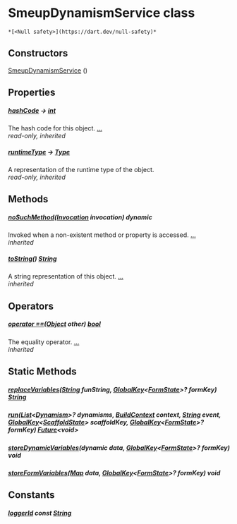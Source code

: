 


# SmeupDynamismService class






    *[<Null safety>](https://dart.dev/null-safety)*






## Constructors

[SmeupDynamismService](../smeup_services_smeup_dynamism_service/SmeupDynamismService/SmeupDynamismService.md) ()

    


## Properties

##### [hashCode](https://api.flutter.dev/flutter/dart-core/Object/hashCode.html) &#8594; [int](https://api.flutter.dev/flutter/dart-core/int-class.html)



The hash code for this object. [...](https://api.flutter.dev/flutter/dart-core/Object/hashCode.html)  
_read-only, inherited_



##### [runtimeType](https://api.flutter.dev/flutter/dart-core/Object/runtimeType.html) &#8594; [Type](https://api.flutter.dev/flutter/dart-core/Type-class.html)



A representation of the runtime type of the object.   
_read-only, inherited_




## Methods

##### [noSuchMethod](https://api.flutter.dev/flutter/dart-core/Object/noSuchMethod.html)([Invocation](https://api.flutter.dev/flutter/dart-core/Invocation-class.html) invocation) dynamic



Invoked when a non-existent method or property is accessed. [...](https://api.flutter.dev/flutter/dart-core/Object/noSuchMethod.html)  
_inherited_



##### [toString](https://api.flutter.dev/flutter/dart-core/Object/toString.html)() [String](https://api.flutter.dev/flutter/dart-core/String-class.html)



A string representation of this object. [...](https://api.flutter.dev/flutter/dart-core/Object/toString.html)  
_inherited_




## Operators

##### [operator ==](https://api.flutter.dev/flutter/dart-core/Object/operator_equals.html)([Object](https://api.flutter.dev/flutter/dart-core/Object-class.html) other) [bool](https://api.flutter.dev/flutter/dart-core/bool-class.html)



The equality operator. [...](https://api.flutter.dev/flutter/dart-core/Object/operator_equals.html)  
_inherited_





## Static Methods

##### [replaceVariables](../smeup_services_smeup_dynamism_service/SmeupDynamismService/replaceVariables.md)([String](https://api.flutter.dev/flutter/dart-core/String-class.html) funString, [GlobalKey](https://api.flutter.dev/flutter/widgets/GlobalKey-class.html)&lt;[FormState](https://api.flutter.dev/flutter/widgets/FormState-class.html)>? formKey) [String](https://api.flutter.dev/flutter/dart-core/String-class.html)



   




##### [run](../smeup_services_smeup_dynamism_service/SmeupDynamismService/run.md)([List](https://api.flutter.dev/flutter/dart-core/List-class.html)&lt;[Dynamism](../smeup_models_dynamism/Dynamism-class.md)>? dynamisms, [BuildContext](https://api.flutter.dev/flutter/widgets/BuildContext-class.html) context, [String](https://api.flutter.dev/flutter/dart-core/String-class.html) event, [GlobalKey](https://api.flutter.dev/flutter/widgets/GlobalKey-class.html)&lt;[ScaffoldState](https://api.flutter.dev/flutter/material/ScaffoldState-class.html)> scaffoldKey, [GlobalKey](https://api.flutter.dev/flutter/widgets/GlobalKey-class.html)&lt;[FormState](https://api.flutter.dev/flutter/widgets/FormState-class.html)>? formKey) [Future](https://api.flutter.dev/flutter/dart-async/Future-class.html)&lt;void>



   




##### [storeDynamicVariables](../smeup_services_smeup_dynamism_service/SmeupDynamismService/storeDynamicVariables.md)(dynamic data, [GlobalKey](https://api.flutter.dev/flutter/widgets/GlobalKey-class.html)&lt;[FormState](https://api.flutter.dev/flutter/widgets/FormState-class.html)>? formKey) void



   




##### [storeFormVariables](../smeup_services_smeup_dynamism_service/SmeupDynamismService/storeFormVariables.md)([Map](https://api.flutter.dev/flutter/dart-core/Map-class.html) data, [GlobalKey](https://api.flutter.dev/flutter/widgets/GlobalKey-class.html)&lt;[FormState](https://api.flutter.dev/flutter/widgets/FormState-class.html)>? formKey) void



   





## Constants

##### [loggerId](../smeup_services_smeup_dynamism_service/SmeupDynamismService/loggerId-constant.md) const [String](https://api.flutter.dev/flutter/dart-core/String-class.html)



   









